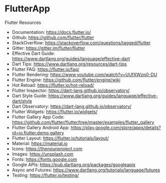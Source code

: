 # FlutterApp

  Flutter Resources
- Documentation: https://docs.flutter.io/
- Github: https://github.com/flutter/flutter
- StackOverflow: https://stackoverflow.com/questions/tagged/flutter
- Gitter: https://gitter.im/flutter/flutter
- Effective Dart Guide: https://www.dartlang.org/guides/language/effective-dart
- Dart Tips: https://www.dartlang.org/resources/dart-tips
- Flutter FAQ: https://flutter.io/faq/
- Flutter Rendering: https://www.youtube.com/watch?v=UUfXWzp0-DU
- Flutter Engine: https://github.com/flutter/engine/wiki
- Hot Reload: https://flutter.io/hot-reload/
- Flutter Inspector: https://dart-lang.github.io/observatory/
- Dart Style Guide: https://www.dartlang.org/guides/language/effective-dart/style
- Dart Observatory: https://dart-lang.github.io/observatory/
- Flutter Widgets: https://flutter.io/widgets/
- Flutter Gallery App Code: https://github.com/flutter/flutter/tree/master/examples/flutter_gallery
- Flutter Gallery Android App: https://play.google.com/store/apps/details?id=io.flutter.demo.gallery
- Flutter Layout: https://flutter.io/tutorials/layout/
- Material: https://material.io
- Icons: https://thenounproject.com
- Images: https://unsplash.com
- Fonts: https://fonts.google.com
- Google APIs: https://pub.dartlang.org/packages/googleapis
- Async and Futures: https://www.dartlang.org/tutorials/language/futures
- Testing: https://flutter.io/testing/
